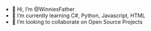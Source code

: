 - 👋 Hi, I’m @WinniesFather
- 🌱 I’m currently learning C#, Python, Javascript, HTML
- 💞️ I’m looking to collaborate on Open Source Projects


<!---
WinniesFather/WinniesFather is a ✨ special ✨ repository because its `README.md` (this file) appears on your GitHub profile.
You can click the Preview link to take a look at your changes.
--->
